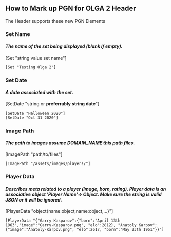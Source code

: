 ## How to Mark up PGN for OLGA 2 Header


The Header supports these new PGN Elements

### **Set Name**
#### *The name of the set being displayed (blank if empty).*
[Set "string value set name"]

    [Set "Testing Olga 2"]

### **Set Date**
#### *A date associated with the set.*

[SetDate "string or **preferrably string date**"] 

    [SetDate "Halloween 2020"]
    [SetDate "Oct 31 2020"]


### **Image Path**
#### *The path to images assume DOMAIN_NAME this path files.* 

[ImagePath "path/to/files"]

    [ImagePath "/assets/images/players/"]


### **Player Data**
#### *Describes meta related to a player (image, born, rating). Player data is an associative object 'Player Name'=> Object. Make sure the string is valid JSON or it will be ignored.* 
[PlayerData "object{name:object,name:object,...}"]

    [PlayerData "{"Garry Kasparov":{"born":"April 13th 1963","image":"Garry-Kasparov.png", "elo":2812}, "Anatoly Karpov":{"image":"Anatoly-Karpov.png", "elo":2617, "born":"May 23th 1951"}}"]
